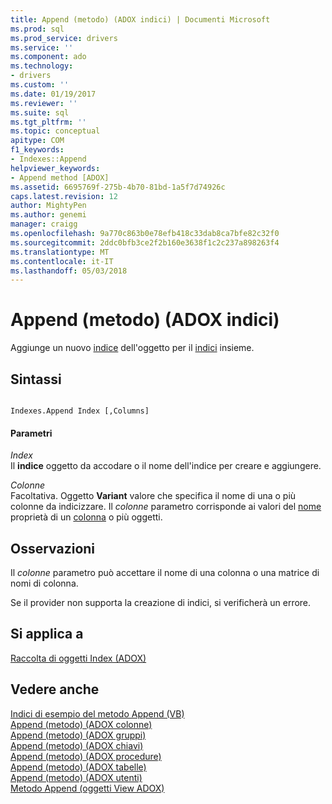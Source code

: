 ```yaml
---
title: Append (metodo) (ADOX indici) | Documenti Microsoft
ms.prod: sql
ms.prod_service: drivers
ms.service: ''
ms.component: ado
ms.technology:
- drivers
ms.custom: ''
ms.date: 01/19/2017
ms.reviewer: ''
ms.suite: sql
ms.tgt_pltfrm: ''
ms.topic: conceptual
apitype: COM
f1_keywords:
- Indexes::Append
helpviewer_keywords:
- Append method [ADOX]
ms.assetid: 6695769f-275b-4b70-81bd-1a5f7d74926c
caps.latest.revision: 12
author: MightyPen
ms.author: genemi
manager: craigg
ms.openlocfilehash: 9a770c863b0e78efb418c33dab8ca7bfe82c32f0
ms.sourcegitcommit: 2ddc0bfb3ce2f2b160e3638f1c2c237a898263f4
ms.translationtype: MT
ms.contentlocale: it-IT
ms.lasthandoff: 05/03/2018
---
```

# <a name="append-method-adox-indexes"></a>Append (metodo) (ADOX indici)
Aggiunge un nuovo [indice](../../../ado/reference/adox-api/index-object-adox.md) dell'oggetto per il [indici](../../../ado/reference/adox-api/indexes-collection-adox.md) insieme.  
  
## <a name="syntax"></a>Sintassi  
  
```  
  
Indexes.Append Index [,Columns]  
```  
  
#### <a name="parameters"></a>Parametri  
 *Index*  
 Il **indice** oggetto da accodare o il nome dell'indice per creare e aggiungere.  
  
 *Colonne*  
 Facoltativa. Oggetto **Variant** valore che specifica il nome di una o più colonne da indicizzare. Il *colonne* parametro corrisponde ai valori del [nome](../../../ado/reference/adox-api/name-property-adox.md) proprietà di un [colonna](../../../ado/reference/adox-api/column-object-adox.md) o più oggetti.  
  
## <a name="remarks"></a>Osservazioni  
 Il *colonne* parametro può accettare il nome di una colonna o una matrice di nomi di colonna.  
  
 Se il provider non supporta la creazione di indici, si verificherà un errore.  
  
## <a name="applies-to"></a>Si applica a  
 [Raccolta di oggetti Index (ADOX)](../../../ado/reference/adox-api/indexes-collection-adox.md)  
  
## <a name="see-also"></a>Vedere anche  
 [Indici di esempio del metodo Append (VB)](../../../ado/reference/adox-api/indexes-append-method-example-vb.md)   
 [Append (metodo) (ADOX colonne)](../../../ado/reference/adox-api/append-method-adox-columns.md)   
 [Append (metodo) (ADOX gruppi)](../../../ado/reference/adox-api/append-method-adox-groups.md)   
 [Append (metodo) (ADOX chiavi)](../../../ado/reference/adox-api/append-method-adox-keys.md)   
 [Append (metodo) (ADOX procedure)](../../../ado/reference/adox-api/append-method-adox-procedures.md)   
 [Append (metodo) (ADOX tabelle)](../../../ado/reference/adox-api/append-method-adox-tables.md)   
 [Append (metodo) (ADOX utenti)](../../../ado/reference/adox-api/append-method-adox-users.md)   
 [Metodo Append (oggetti View ADOX)](../../../ado/reference/adox-api/append-method-adox-views.md)

